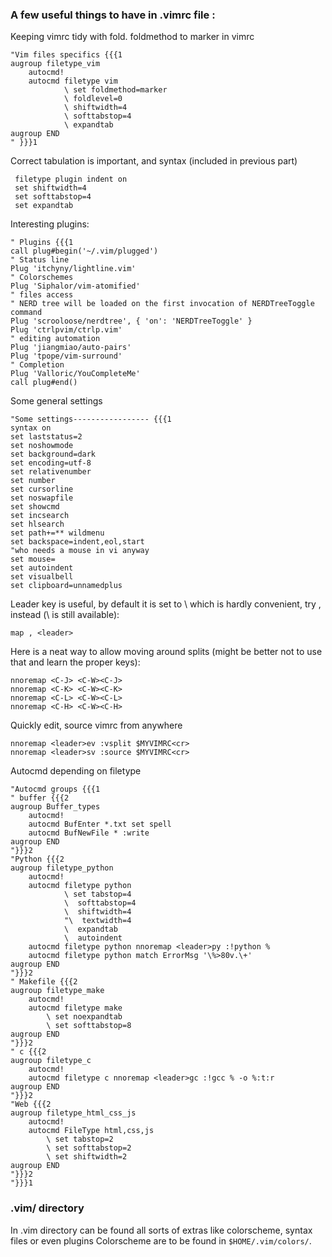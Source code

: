 ### A few useful things to have in .vimrc file :
Keeping vimrc tidy with fold. foldmethod to marker in vimrc
```
"Vim files specifics {{{1                                                                                                                                                                                         
augroup filetype_vim
    autocmd!
    autocmd filetype vim 
            \ set foldmethod=marker
            \ foldlevel=0
            \ shiftwidth=4
            \ softtabstop=4
            \ expandtab
augroup END
" }}}1
```

Correct tabulation is important, and syntax (included in previous part)
```
 filetype plugin indent on
 set shiftwidth=4
 set softtabstop=4
 set expandtab
 ``` 
 
 Interesting plugins:
 ```
 " Plugins {{{1                                                                                                                                                                                                    
call plug#begin('~/.vim/plugged')
" Status line
Plug 'itchyny/lightline.vim'
" Colorschemes
Plug 'Siphalor/vim-atomified'
" files access
" NERD tree will be loaded on the first invocation of NERDTreeToggle command
Plug 'scrooloose/nerdtree', { 'on': 'NERDTreeToggle' }
Plug 'ctrlpvim/ctrlp.vim'
" editing automation
Plug 'jiangmiao/auto-pairs'
Plug 'tpope/vim-surround'
" Completion
Plug 'Valloric/YouCompleteMe'
call plug#end()
 ```
 Some general settings
 ```
 "Some settings----------------- {{{1
syntax on
set laststatus=2 
set noshowmode
set background=dark
set encoding=utf-8                                                                                                                                                                                                
set relativenumber 
set number 
set cursorline
set noswapfile
set showcmd
set incsearch
set hlsearch
set path+=** wildmenu
set backspace=indent,eol,start
"who needs a mouse in vi anyway
set mouse=
set autoindent
set visualbell
set clipboard=unnamedplus
```

 Leader key is useful, by default it is set to \ which is hardly convenient, try , instead (\ is still available):
 ```
 map , <leader>
 ```

Here is a neat way to allow moving around splits (might be better not to use that and learn the proper keys):
```
nnoremap <C-J> <C-W><C-J>
nnoremap <C-K> <C-W><C-K>
nnoremap <C-L> <C-W><C-L>
nnoremap <C-H> <C-W><C-H>
```

Quickly edit, source vimrc from anywhere
```
nnoremap <leader>ev :vsplit $MYVIMRC<cr>
nnoremap <leader>sv :source $MYVIMRC<cr>
```

Autocmd depending on filetype
```
"Autocmd groups {{{1
" buffer {{{2
augroup Buffer_types
    autocmd!
    autocmd BufEnter *.txt set spell
    autocmd BufNewFile * :write
augroup END
"}}}2
"Python {{{2
augroup filetype_python
    autocmd!
    autocmd filetype python 
            \ set tabstop=4
            \  softtabstop=4
            \  shiftwidth=4
            "\  textwidth=4
            \  expandtab
            \  autoindent
    autocmd filetype python nnoremap <leader>py :!python %
    autocmd filetype python match ErrorMsg '\%>80v.\+'
augroup END
"}}}2
" Makefile {{{2
augroup filetype_make
    autocmd!
    autocmd filetype make 
        \ set noexpandtab
        \ set softtabstop=8
augroup END
"}}}2
" c {{{2
augroup filetype_c
    autocmd!
    autocmd filetype c nnoremap <leader>gc :!gcc % -o %:t:r
augroup END
"}}}2
"Web {{{2
augroup filetype_html_css_js
    autocmd!
    autocmd FileType html,css,js    
        \ set tabstop=2
        \ set softtabstop=2
        \ set shiftwidth=2
augroup END
"}}}2
"}}}1  
```

### .vim/ directory
In .vim directory can be found all sorts of extras like colorscheme, syntax files or even plugins
Colorscheme are to be found in `$HOME/.vim/colors/`.
